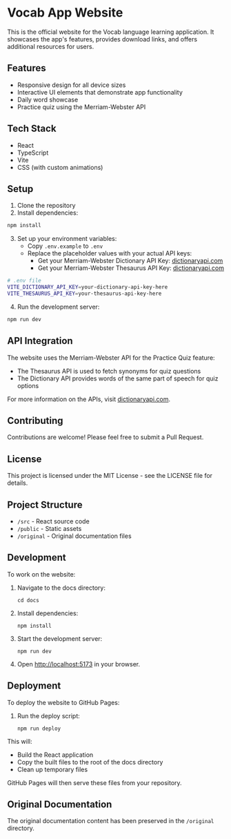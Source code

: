 # Vocab App Website

This is the official website for the Vocab language learning application. It showcases the app's features, provides download links, and offers additional resources for users.

## Features

- Responsive design for all device sizes
- Interactive UI elements that demonstrate app functionality
- Daily word showcase
- Practice quiz using the Merriam-Webster API

## Tech Stack

- React
- TypeScript
- Vite
- CSS (with custom animations)

## Setup

1. Clone the repository
2. Install dependencies:
```bash
npm install
```
3. Set up your environment variables:
   - Copy `.env.example` to `.env`
   - Replace the placeholder values with your actual API keys:
     - Get your Merriam-Webster Dictionary API Key: [dictionaryapi.com](https://dictionaryapi.com/register/index)
     - Get your Merriam-Webster Thesaurus API Key: [dictionaryapi.com](https://dictionaryapi.com/register/index)

```bash
# .env file
VITE_DICTIONARY_API_KEY=your-dictionary-api-key-here
VITE_THESAURUS_API_KEY=your-thesaurus-api-key-here
```

4. Run the development server:
```bash
npm run dev
```

## API Integration

The website uses the Merriam-Webster API for the Practice Quiz feature:
- The Thesaurus API is used to fetch synonyms for quiz questions
- The Dictionary API provides words of the same part of speech for quiz options

For more information on the APIs, visit [dictionaryapi.com](https://dictionaryapi.com/).

## Contributing

Contributions are welcome! Please feel free to submit a Pull Request.

## License

This project is licensed under the MIT License - see the LICENSE file for details.

## Project Structure

- `/src` - React source code
- `/public` - Static assets
- `/original` - Original documentation files

## Development

To work on the website:

1. Navigate to the docs directory:
   ```
   cd docs
   ```

2. Install dependencies:
   ```
   npm install
   ```

3. Start the development server:
   ```
   npm run dev
   ```

4. Open [http://localhost:5173](http://localhost:5173) in your browser.

## Deployment

To deploy the website to GitHub Pages:

1. Run the deploy script:
   ```
   npm run deploy
   ```

This will:
- Build the React application
- Copy the built files to the root of the docs directory
- Clean up temporary files

GitHub Pages will then serve these files from your repository.

## Original Documentation

The original documentation content has been preserved in the `/original` directory. 